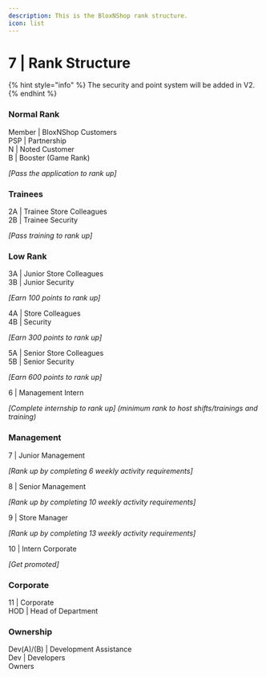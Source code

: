 ```yaml
---
description: This is the BloxNShop rank structure.
icon: list
---
```


# 7 | Rank Structure

{% hint style="info" %}
The security and point system will be added in V2.
{% endhint %}

### Normal Rank

Member | BloxNShop Customers \
PSP | Partnership \
N | Noted Customer\
B | Booster (Game Rank)

_\[Pass the application to rank up]_&#x20;

### Trainees

2A | Trainee Store Colleagues \
2B | Trainee Security

_\[Pass training to rank up]_&#x20;

### Low Rank

3A | Junior Store Colleagues \
3B | Junior Security

_\[Earn 100 points to rank up]_&#x20;

4A | Store Colleagues \
4B | Security

_\[Earn 300 points to rank up]_&#x20;

5A | Senior Store Colleagues \
5B | Senior Security

_\[Earn 600 points to rank up]_&#x20;

6 | Management Intern

_\[Complete internship to rank up] (minimum rank to host shifts/trainings and training)_

### Management

&#x20;7 | Junior Management

_\[Rank up by completing 6 weekly activity requirements]_&#x20;

8 | Senior Management

_\[Rank up by completing 10 weekly activity requirements]_&#x20;

9 | Store Manager

_\[Rank up by completing 13 weekly activity requirements]_&#x20;

10 | Intern Corporate

_\[Get promoted]_&#x20;

### Corporate

11 | Corporate \
HOD | Head of Department

### Ownership

Dev(A)/(B) | Development Assistance \
Dev | Developers \
Owners

